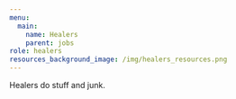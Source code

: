 ```yaml
---
menu:
  main:
    name: Healers
    parent: jobs
role: healers
resources_background_image: /img/healers_resources.png
---
```

Healers do stuff and junk.
